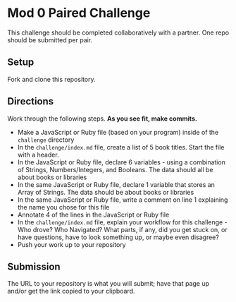 # Mod 0 Paired Challenge

This challenge should be completed collaboratively with a partner. One repo should be submitted per pair. 

## Setup

Fork and clone this repository.

## Directions

Work through the following steps. **As you see fit, make commits.**

- Make a JavaScript or Ruby file (based on your program) inside of the `challenge` directory
- In the `challenge/index.md` file, create a list of 5 book titles. Start the file with a header.
- In the JavaScript or Ruby file, declare 6 variables - using a combination of Strings, Numbers/Integers, and Booleans. The data should all be about books or libraries
- In the same JavaScript or Ruby file, declare 1 variable that stores an Array of Strings. The data should be about books or libraries
- In the same JavaScript or Ruby file, write a comment on line 1 explaining the name you chose for this file
- Annotate 4 of the lines in the JavaScript or Ruby file
- In the `challenge/index.md` file, explain your workflow for this challenge - Who drove? Who Navigated? What parts, if any, did you get stuck on, or have questions, have to look something up, or maybe even disagree? 
- Push your work up to your repository

## Submission

The URL to your repository is what you will submit; have that page up and/or get the link copied to your clipboard.
